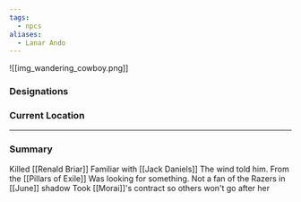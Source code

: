 ```yaml
---
tags:
  - npcs
aliases:
  - Lanar Ando
---
```

![[img_wandering_cowboy.png]]
### Designations


### Current Location


___
### Summary
Killed [[Renald Briar]]
Familiar with [[Jack Daniels]]
The wind told him. 
From the [[Pillars of Exile]] 
Was looking for something. 
Not a fan of the Razers in [[June]] shadow
Took [[Morai]]'s contract so others won't go after her


